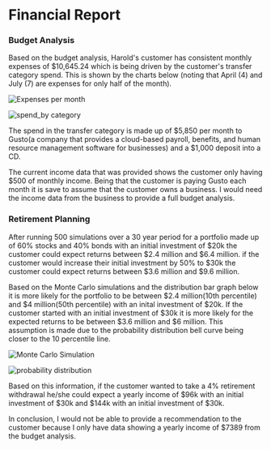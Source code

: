 # Financial Report

### Budget Analysis
Based on the budget analysis, Harold's customer has consistent monthly expenses of $10,645.24 which is being driven by the customer's transfer category spend. This is shown by the charts below (noting that April (4) and July (7) are expenses for only half of the month).

![Expenses per month](../Images/per_month_expenses.jpg)  

![spend_by category](../Images/Spend_by_Category.jpg)

The spend in the transfer category is made up of $\$$5,850 per month to Gusto(a company that provides a cloud-based payroll, benefits, and human resource management software for businesses) and a $\$$1,000 deposit into a CD.

The current income data that was provided shows the customer only having $500 of monthly income. Being that the customer is paying Gusto each month it is save to assume that the customer owns a business.  I would need the income data from the business to provide a full budget analysis.

### Retirement Planning
After running 500 simulations over a 30 year period for a portfolio made up of 60% stocks and 40% bonds with an initial investment of $\$$20k the customer could expect returns between $\$$2.4 million and $\$$6.4 million. if the customer would increase their initial investment by 50% to $\$$30k the customer could expect returns between $\$$3.6 million and $\$$9.6 million.

Based on the Monte Carlo simulations and the distribution bar graph below it is more likely for the portfolio to be between $\$$2.4 million(10th percentile) and $\$$4 million(50th percentile) with an inital investment of $\$$20k.  If the customer started with an initial investment of $\$$30k it is more likely for the expected returns to be between $\$$3.6 million and $\$$6 million.  This assumption is made due to the probability distribution bell curve being closer to the 10 percentile line.

![Monte Carlo Simulation](../Images/monte_carlo_sim.jpg)  

![probability distribution](../Images/probability_distribution.jpg)

Based on this information, if the customer wanted to take a 4% retirement withdrawal he/she could expect a yearly income of $\$$96k with an initial investment of $\$$30k and $\$$144k with an initial investment of $\$$30k.

In conclusion, I would not be able to provide a recommendation to the customer because I only have data showing a yearly income of $\$$7389 from the budget analysis.